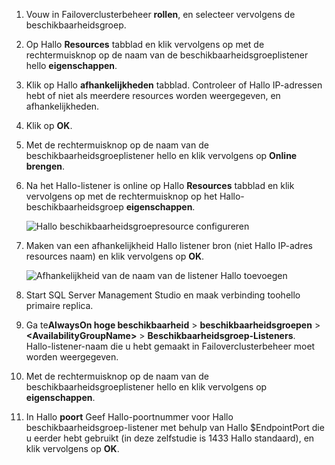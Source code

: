 1. Vouw in Failoverclusterbeheer **rollen**, en selecteer vervolgens de beschikbaarheidsgroep.  

2. Op Hallo **Resources** tabblad en klik vervolgens op met de rechtermuisknop op de naam van de beschikbaarheidsgroeplistener hello **eigenschappen**.

3. Klik op Hallo **afhankelijkheden** tabblad. Controleer of Hallo IP-adressen hebt of niet als meerdere resources worden weergegeven, en afhankelijkheden.  

4. Klik op **OK**.

5. Met de rechtermuisknop op de naam van de beschikbaarheidsgroeplistener hello en klik vervolgens op **Online brengen**.

6. Na het Hallo-listener is online op Hallo **Resources** tabblad en klik vervolgens op met de rechtermuisknop op het Hallo-beschikbaarheidsgroep **eigenschappen**.
   
    ![Hallo beschikbaarheidsgroepresource configureren](./media/virtual-machines-sql-server-configure-alwayson-availability-group-listener/IC678772.gif)

7. Maken van een afhankelijkheid Hallo listener bron (niet Hallo IP-adres resources naam) en klik vervolgens op **OK**.
   
    ![Afhankelijkheid van de naam van de listener Hallo toevoegen](./media/virtual-machines-sql-server-configure-alwayson-availability-group-listener/IC678773.gif)

8. Start SQL Server Management Studio en maak verbinding toohello primaire replica.

9. Ga te**AlwaysOn hoge beschikbaarheid** > **beschikbaarheidsgroepen** > **\<AvailabilityGroupName\>**   >  **Beschikbaarheidsgroep-Listeners**.  
    Hallo-listener-naam die u hebt gemaakt in Failoverclusterbeheer moet worden weergegeven.

10. Met de rechtermuisknop op de naam van de beschikbaarheidsgroeplistener hello en klik vervolgens op **eigenschappen**.

11. In Hallo **poort** Geef Hallo-poortnummer voor Hallo beschikbaarheidsgroep-listener met behulp van Hallo $EndpointPort die u eerder hebt gebruikt (in deze zelfstudie is 1433 Hallo standaard), en klik vervolgens op **OK**.

